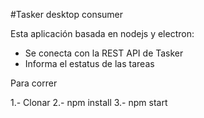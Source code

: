 #Tasker desktop consumer

Esta aplicación basada en nodejs y electron:

* Se conecta con la REST API de Tasker
* Informa el estatus de las tareas

Para correr

1.- Clonar 
2.- npm install
3.- npm start

